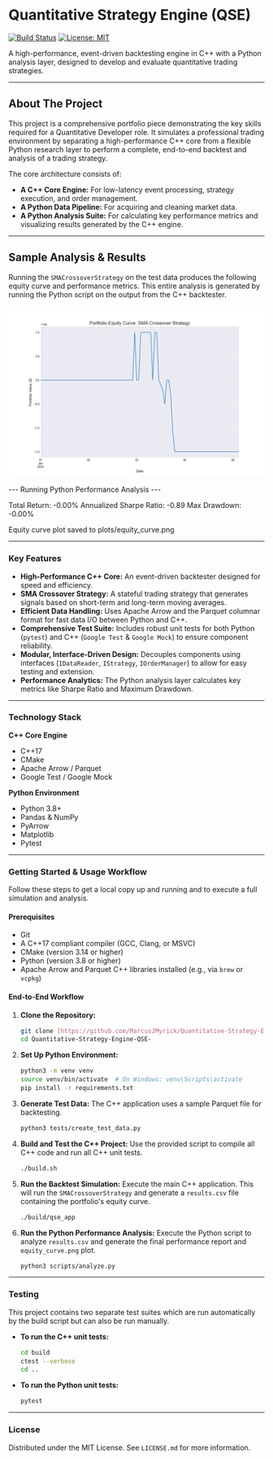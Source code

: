# Quantitative Strategy Engine (QSE)

[![Build Status](https://img.shields.io/badge/build-passing-brightgreen)](https://github.com/MarcusJMyrick/Quantitative-Strategy-Engine-QSE-)
[![License: MIT](https://img.shields.io/badge/License-MIT-yellow.svg)](https://opensource.org/licenses/MIT)

A high-performance, event-driven backtesting engine in C++ with a Python analysis layer, designed to develop and evaluate quantitative trading strategies.

---

## About The Project

This project is a comprehensive portfolio piece demonstrating the key skills required for a Quantitative Developer role. It simulates a professional trading environment by separating a high-performance C++ core from a flexible Python research layer to perform a complete, end-to-end backtest and analysis of a trading strategy.

The core architecture consists of:
* **A C++ Core Engine:** For low-latency event processing, strategy execution, and order management.
* **A Python Data Pipeline:** For acquiring and cleaning market data.
* **A Python Analysis Suite:** For calculating key performance metrics and visualizing results generated by the C++ engine.

---

## Sample Analysis & Results

Running the `SMACrossoverStrategy` on the test data produces the following equity curve and performance metrics. This entire analysis is generated by running the Python script on the output from the C++ backtester.

![SMA Crossover Equity Curve](equity_curve_1.png)

--- Running Python Performance Analysis ---

Total Return: -0.00%
Annualized Sharpe Ratio: -0.89
Max Drawdown: -0.00%

Equity curve plot saved to plots/equity_curve.png

---
### Key Features

* **High-Performance C++ Core:** An event-driven backtester designed for speed and efficiency.
* **SMA Crossover Strategy:** A stateful trading strategy that generates signals based on short-term and long-term moving averages.
* **Efficient Data Handling:** Uses Apache Arrow and the Parquet columnar format for fast data I/O between Python and C++.
* **Comprehensive Test Suite:** Includes robust unit tests for both Python (`pytest`) and C++ (`Google Test` & `Google Mock`) to ensure component reliability.
* **Modular, Interface-Driven Design:** Decouples components using interfaces (`IDataReader`, `IStrategy`, `IOrderManager`) to allow for easy testing and extension.
* **Performance Analytics:** The Python analysis layer calculates key metrics like Sharpe Ratio and Maximum Drawdown.

---

### Technology Stack

**C++ Core Engine**
* C++17
* CMake
* Apache Arrow / Parquet
* Google Test / Google Mock

**Python Environment**
* Python 3.8+
* Pandas & NumPy
* PyArrow
* Matplotlib
* Pytest

---
### Getting Started & Usage Workflow

Follow these steps to get a local copy up and running and to execute a full simulation and analysis.

#### Prerequisites

* Git
* A C++17 compliant compiler (GCC, Clang, or MSVC)
* CMake (version 3.14 or higher)
* Python (version 3.8 or higher)
* Apache Arrow and Parquet C++ libraries installed (e.g., via `brew` or `vcpkg`)

#### End-to-End Workflow

1.  **Clone the Repository:**
    ```sh
    git clone [https://github.com/MarcusJMyrick/Quantitative-Strategy-Engine-QSE-.git](https://github.com/MarcusJMyrick/Quantitative-Strategy-Engine-QSE-.git)
    cd Quantitative-Strategy-Engine-QSE-
    ```

2.  **Set Up Python Environment:**
    ```sh
    python3 -m venv venv
    source venv/bin/activate  # On Windows: venv\Scripts\activate
    pip install -r requirements.txt
    ```

3.  **Generate Test Data:**
    The C++ application uses a sample Parquet file for backtesting.
    ```sh
    python3 tests/create_test_data.py
    ```

4.  **Build and Test the C++ Project:**
    Use the provided script to compile all C++ code and run all C++ unit tests.
    ```sh
    ./build.sh
    ```

5.  **Run the Backtest Simulation:**
    Execute the main C++ application. This will run the `SMACrossoverStrategy` and generate a `results.csv` file containing the portfolio's equity curve.
    ```sh
    ./build/qse_app
    ```

6.  **Run the Python Performance Analysis:**
    Execute the Python script to analyze `results.csv` and generate the final performance report and `equity_curve.png` plot.
    ```sh
    python3 scripts/analyze.py
    ```

---
### Testing

This project contains two separate test suites which are run automatically by the build script but can also be run manually.

* **To run the C++ unit tests:**
    ```sh
    cd build
    ctest --verbose
    cd ..
    ```

* **To run the Python unit tests:**
    ```sh
    pytest
    ```

---
### License

Distributed under the MIT License. See `LICENSE.md` for more information.
